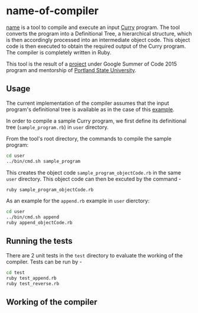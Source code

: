 # name-of-compiler

[name]() is a tool to compile and execute an input [Curry](https://en.wikipedia.org/wiki/Curry_(programming_language)) program. The tool converts the program into a Definitional Tree, a hierarchical structure, which is then accordingly processed into an intermediate object code. This object code is then executed to obtain the required output of the Curry program. The compiler is completely written in Ruby.

This tool is the result of a [project](https://www.google-melange.com/gsoc/project/details/google/gsoc2015/karthiksenthil/5700735861784576) under Google Summer of Code 2015 program and mentorship of [Portland State University](http://summer.cs.pdx.edu/).

## Usage

The current implementation of the compiler assumes that the input program's definitional tree is available as in the case of this [example](https://github.com/karthiksenthil/DefinitionalTree/blob/master/examples/append.rb).

In order to compile a sample Curry program, we first define its definitional tree (`sample_program.rb`) in `user` directory.

From the tool's root directory, the commands to compile the sample program:
```bash
cd user
../bin/cmd.sh sample_program
```
This creates the object code `sample_program_objectCode.rb` in the same `user` directory. This object code can then be excuted by the command -
```bash
ruby sample_program_objectCode.rb
```

As an example for the `append.rb` example in `user` dierctory:
```bash
cd user
../bin/cmd.sh append
ruby append_objectCode.rb
```

## Running the tests

There are 2 unit tests in the `test` directory to evaluate the working of the compiler. Tests can be run by -
```bash
cd test
ruby test_append.rb
ruby test_reverse.rb
```

## Working of the compiler





